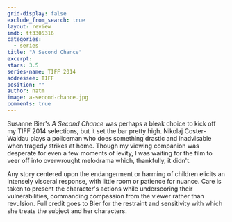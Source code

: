 ```yaml
---
grid-display: false
exclude_from_search: true
layout: review
imdb: tt3305316
categories: 
  - series
title: "A Second Chance"
excerpt: 
stars: 3.5
series-name: TIFF 2014
addressee: TIFF
position: ""
author: natm
image: a-second-chance.jpg
comments: true
---
```

Susanne Bier's _A Second Chance_ was perhaps a bleak choice to kick off my TIFF 2014 selections, but it set the bar pretty high. Nikolaj Coster-Waldau plays a policeman who does something drastic and inadvisable when tragedy strikes at home. Though my viewing companion was desperate for even a few moments of levity, I was waiting for the film to veer off into overwrought melodrama which, thankfully, it didn't.

Any story centered upon the endangerment or harming of children elicits an intensely visceral response, with little room or patience for nuance. Care is taken to present the character's actions while underscoring their vulnerabilities, commanding compassion from the viewer rather than revulsion. Full credit goes to Bier for the restraint and sensitivity with which she treats the subject and her characters.